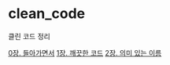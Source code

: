# clean_code
클린 코드 정리

[0장. 들아가면서](https://github.com/muyaaho/clean_code/blob/main/00_%EB%93%A4%EC%96%B4%EA%B0%80%EB%A9%B4%EC%84%9C.md)
[1장. 깨끗한 코드](https://github.com/muyaaho/clean_code/blob/main/01_%EA%B9%A8%EB%81%97%ED%95%9C%EC%BD%94%EB%93%9C.md)
[2장. 의미 있는 이름](https://github.com/muyaaho/clean_code/blob/main/02_%EC%9D%98%EB%AF%B8_%EC%9E%88%EB%8A%94_%EC%9D%B4%EB%A6%84.md)
